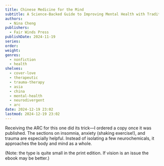 ```yaml
---
title: Chinese Medicine for the Mind
subtitle: A Science-Backed Guide to Improving Mental Health with Traditional Chinese Medicine
authors:
  - Nina Cheng
publishers:
  - Fair Winds Press
publishDate: 2024-11-19
series: 
order: 
weight: 
genres:
  - nonfiction
  - health
shelves:
  - cover-love
  - therapeutic
  - trauma-therapy
  - asia
  - china
  - mental-health
  - neurodivergent
  - arc
date: 2024-12-19 23:02
lastmod: 2024-12-19 23:02
---
```

Receiving the ARC for this one did its trick—I ordered a copy once it was published. The sections on insomnia, anxiety (shaking exercise!), and trauma are especially helpful. Instead of isolating a few neurochemicals, it approaches the body and mind as a whole.

(Note: the type is quite small in the print edition. If vision is an issue the ebook may be better.)